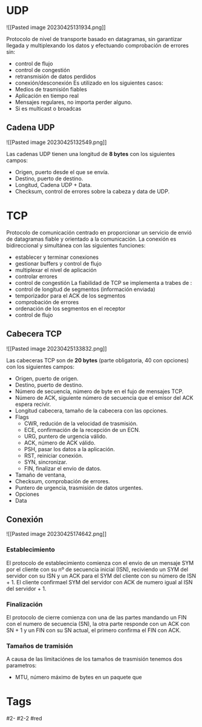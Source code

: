 # UDP

![[Pasted image 20230425131934.png]]

Protocolo de nivel de transporte basado en datagramas, sin garantizar llegada y multiplexando los datos y efectuando comprobación de errores sin:
- control de flujo
- control de congestión
- retransmisión de datos perdidos
- conexión/desconexión
Es utilizado en los siguientes casos:
- Medios de trasmisión fiables
- Aplicación en tiempo real
- Mensajes regulares, no importa perder alguno.
- Si es multicast o broadcas
## Cadena UDP

![[Pasted image 20230425132549.png]]

Las cadenas UDP tienen una longitud de **8 bytes** con los siguientes campos:
- Origen, puerto desde el que se envía.
- Destino, puerto de destino.
- Longitud, Cadena UDP + Data.
- Checksum, control de errores sobre la cabeza y data de UDP.
# TCP
Protocolo de comunicación centrado en proporcionar un servicio de envió de datagramas fiable y orientado a la comunicación. La conexión es bidireccional y simultánea con las siguientes funciones:
- establecer y terminar conexiones
- gestionar buffers y control de flujo
- multiplexar el nivel de aplicación
- controlar errores
- control de congestión
La fiabilidad de TCP se implementa a trabes de :
- control de longitud de segmentos (información enviada)
- temporizador para el ACK de los segmentos
- comprobación de errores
- ordenación de los segmentos en el receptor
- control de flujo
## Cabecera TCP

![[Pasted image 20230425133832.png]]

Las cabeceras TCP son de **20 bytes** (parte obligatoria, 40 con opciones) con los siguientes campos:
- Origen, puerto de origen.
- Destino, puerto de destino.
- Número de secuencia, número de byte en el fujo de mensajes TCP.
- Número de ACK, siguiente número de secuencia que el emisor del ACK espera recivir.
- Longitud cabecera, tamaño de la cabecera con las opciones.
- Flags
	- CWR, redución de la velocidad de trasmisión.
	- ECE, confirmación de la recepción de un ECN.
	- URG, puntero de urgencia válido.
	- ACK, número de ACK válido.
	- PSH, pasar los datos a la aplicación.
	- RST, reiniciar conexión.
	- SYN, sincronizar.
	- FIN, finalizar el envio de datos.
- Tamaño de ventana, 
- Checksum, comprobación de errores.
- Puntero de urgencia, trasmisión de datos urgentes.
- Opciones
- Data
## Conexión

![[Pasted image 20230425174642.png]]

### Establecimiento
El protocolo de establecimiento comienza con el envio de un mensaje SYM por el cliente con su nº de secuencia inicial (ISN), reciviendo un SYM del servidor con su ISN y un ACK para el SYM del cliente con su número de ISN + 1. El cliente confirmael SYM del servidor con ACK de numero igual al ISN del servidor + 1.
### Finalización
El protocolo de cierre comienza con una de las partes mandando un FIN con el numero de secuencia (SN), la otra parte responde con un ACK con SN + 1 y un FIN con su SN actual, el primero confirma el FIN con ACK.
### Tamaños de tramisión
A causa de las limitaciónes de los tamaños de trasmisión tenemos dos parametros:
- MTU, número máximo de bytes en un paquete que

# Tags
#2- 
#2-2 
#red 